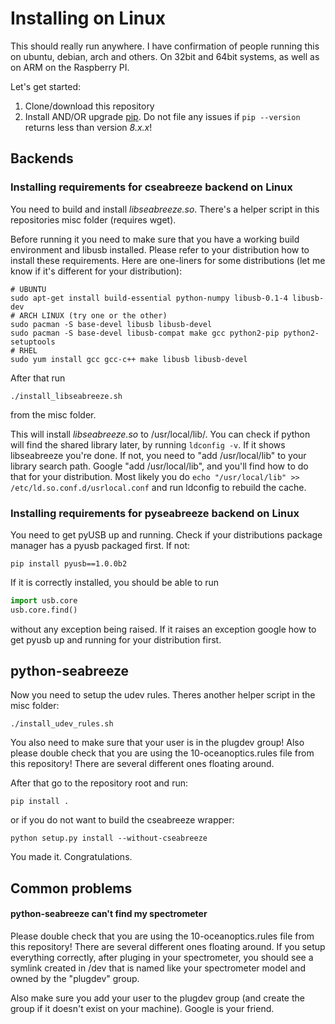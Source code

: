 # Installing on Linux

This should really run anywhere. I have confirmation of people running this on
ubuntu, debian, arch and others. On 32bit and 64bit systems, as well as on ARM
on the Raspberry PI.

Let's get started:

1. Clone/download this repository 
2. Install AND/OR upgrade [pip](https://pip.pypa.io/en/stable/installing/). Do
   not file any issues if `pip --version` returns less than version _8.x.x_!

## Backends

### Installing requirements for cseabreeze backend on Linux

You need to build and install _libseabreeze.so_. There's a helper script in this
repositories misc folder (requires wget).

Before running it you need to make sure that you have a working build
environment and libusb installed. Please refer to your distribution how to
install these requirements. Here are one-liners for some distributions (let me
know if it's different for your distribution):

```
# UBUNTU
sudo apt-get install build-essential python-numpy libusb-0.1-4 libusb-dev
# ARCH LINUX (try one or the other)
sudo pacman -S base-devel libusb libusb-devel 
sudo pacman -S base-devel libusb-compat make gcc python2-pip python2-setuptools
# RHEL   
sudo yum install gcc gcc-c++ make libusb libusb-devel 
```

After that run 
```
./install_libseabreeze.sh
```
from the misc folder.

This will install _libseabreeze.so_ to /usr/local/lib/. You can check if python
will find the shared library later, by running `ldconfig -v`. If it shows
libseabreeze you're done. If not, you need to "add /usr/local/lib" to your
library search path. Google "add /usr/local/lib", and you'll find how to do
that for your distribution. Most likely you do `echo "/usr/local/lib" >>
/etc/ld.so.conf.d/usrlocal.conf` and run ldconfig to rebuild the cache.


### Installing requirements for pyseabreeze backend on Linux

You need to get pyUSB up and running. Check if your distributions package manager
has a pyusb packaged first. If not:

```
pip install pyusb==1.0.0b2
```

If it is correctly installed, you should be able to run

```python
import usb.core
usb.core.find()
```

without any exception being raised. If it raises an exception google how to
get pyusb up and running for your distribution first.


## python-seabreeze

Now you need to setup the udev rules. Theres another helper script in the misc
folder:

```
./install_udev_rules.sh
```

You also need to make sure that your user is in the plugdev group!  Also please
double check that you are using the 10-oceanoptics.rules file from this
repository! There are several different ones floating around.

After that go to the repository root and run:

```
pip install .
```

or if you do not want to build the cseabreeze wrapper:

```
python setup.py install --without-cseabreeze
```

You made it. Congratulations.


## Common problems

#### python-seabreeze can't find my spectrometer

Please double check that you are using the 10-oceanoptics.rules file from this
repository! There are several different ones floating around. If you setup
everything correctly, after pluging in your spectrometer, you should see a
symlink created in /dev that is named like your spectrometer model and owned by
the "plugdev" group.

Also make sure you add your user to the plugdev group (and create the group if
it doesn't exist on your machine). Google is your friend.

